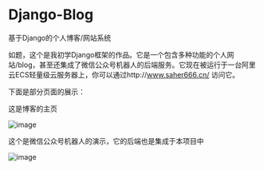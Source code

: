 # Django-Blog
基于Django的个人博客/网站系统

如题，这个是我初学Django框架的作品。它是一个包含多种功能的个人网站/blog，甚至还集成了微信公众号机器人的后端服务。它现在被运行于一台阿里云ECS轻量级云服务器上，你可以通过http://www.saher666.cn/ 访问它。

下面是部分页面的展示：

这是博客的主页

![image](https://user-images.githubusercontent.com/59269520/120790678-d7ee0080-c565-11eb-8347-6bf18d9ed53d.png)

这个是微信公众号机器人的演示，它的后端也是集成于本项目中

![image](https://user-images.githubusercontent.com/59269520/120791124-5e0a4700-c566-11eb-863a-fd9be0f02683.png)

